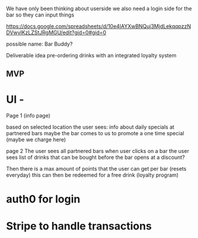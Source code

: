 We have only been thinking about userside we also need a login side for the bar so they can input things  

https://docs.google.com/spreadsheets/d/10e4lAYXwBNQuj3MjdLekqqpzzNDVwylKzLZStJRgMGU/edit?gid=0#gid=0

possible name: Bar Buddy?

Deliverable idea pre-ordering drinks with an integrated loyalty system 

## MVP

# UI - 

Page 1 (info page) 

based on selected location the user sees:
info about daily specials at partnered bars 
maybe the bar comes to us to promote a one time special (maybe we charge here)

page 2 
The user sees all partnered bars 
when user clicks on a bar the user sees list of drinks that can be bought before the bar opens at a discount?

Then there is a max amount of points that the user can get per bar (resets everyday) this can then be redeemed for a free drink (loyalty program)


# auth0 for login 

# Stripe to handle transactions


